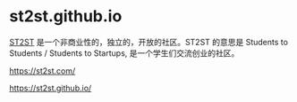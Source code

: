 # st2st.github.io

[ST2ST](https://st2st.com/) 是一个非商业性的，独立的，开放的社区。ST2ST 的意思是 Students to Students / Students to Startups, 是一个学生们交流创业的社区。

https://st2st.com/

https://st2st.github.io/
